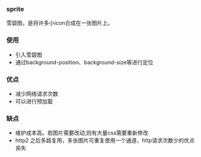 ### sprite
雪碧图，是将许多小icon合成在一张图片上。
### 使用
- 引入雪碧图
- 通过background-position、background-size等进行定位
### 优点
- 减少网络请求次数
- 可以进行预加载
### 缺点
- 维护成本高。若图片需要改动,则有大量css需要重新修改
- http2 之后多路复用，多张图片可重复使用一个通道，http请求次数少的优点丧失